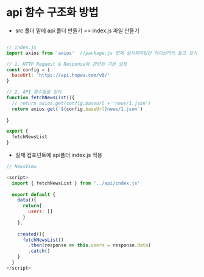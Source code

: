 # api 함수 구조화 방법
- src 폴더 밑에 api 폴더 만들기 => index.js 파일 만들기

```javascript

// index.js
import axios from 'axios'  //package.js 안에 설치되어있던 라이브러리 들고 오기

// 1. HTTP Request & Response와 관련된 기본 설정
const config = {
  baseUrl: 'https://api.hnpwa.com/v0/'
}

// 2. API 함수들을 정리 
function fetchNewsList(){
  // return axios.get(config.baseUrl + 'news/1.json')
  return axios.get(`${config.baseUrl}news/1.json`)
  
}

export {
  fetchNewsList
}

```
- 실제 컴포넌트에 api폴더 index.js 적용
```javascript
// NewsView

<script>
  import { fetchNewsList } from '../api/index.js'
  
  export default {
    data(){
      return{
        users: []
      }
    },
    
    created(){
      fetchNewsList()
        .then(response => this.users = response.data)
        .catch()
    }
  }
</script>


```
